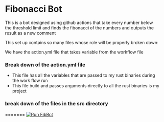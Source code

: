 
# Fibonacci Bot 

This is a bot designed using github actions that take every number below the threshold limit and finds the fibonacci of the numbers 
and outputs the result as a new comment

This set up contains so many files whose role will be properly broken down:

We have the action.yml file that takes variable from the workflow file

### Break down of the action.yml file

- This file has all the variables that are passed to my rust binaries during the work flow run
- This file build and passes arguments directly to all the rust binaries is my project

### break down of the files in the src directory
=======
[![Run FibBot](https://github.com/Nkwenti-Severian-Ndongtsop/Fibonacci-bot/actions/workflows/fibbot.yml/badge.svg?branch=main)](https://github.com/Nkwenti-Severian-Ndongtsop/Fibonacci-bot/actions/workflows/fibbot.yml)
